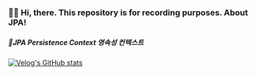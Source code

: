 ### 👋🏻 Hi, there. This repository is for recording purposes. About JPA!

##### 📁JPA Persistence Context 영속성 컨텍스트<br>
[![Velog's GitHub stats](https://velog-readme-stats.vercel.app/api/badge?name=Spring4)](https://velog.io/@jnissi92/JPAPersistenceContext)


